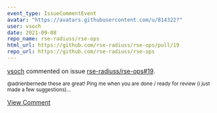 ```yaml
---
event_type: IssueCommentEvent
avatar: "https://avatars.githubusercontent.com/u/814322?"
user: vsoch
date: 2021-09-08
repo_name: rse-radiuss/rse-ops
html_url: https://github.com/rse-radiuss/rse-ops/pull/19
repo_url: https://github.com/rse-radiuss/rse-ops
---
```


<a href='https://github.com/vsoch' target='_blank'>vsoch</a> commented on issue <a href='https://github.com/rse-radiuss/rse-ops/pull/19' target='_blank'>rse-radiuss/rse-ops#19</a>.

<small>@adrienbernede these are great! Ping me when you are done / ready for review (i just made a few suggestions)...</small>

<a href='https://github.com/rse-radiuss/rse-ops/pull/19' target='_blank'>View Comment</a>